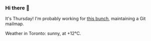 ### Hi there :wave:

It's Thursday! I'm probably working for [this bunch](https://github.com/kohofinancial), maintaining a Git mailmap.

Weather in Toronto: sunny, at +12°C.
